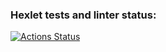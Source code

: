 ### Hexlet tests and linter status:
[![Actions Status](https://github.com/Pewspoon/python-project-50/actions/workflows/hexlet-check.yml/badge.svg)](https://github.com/Pewspoon/python-project-50/actions)